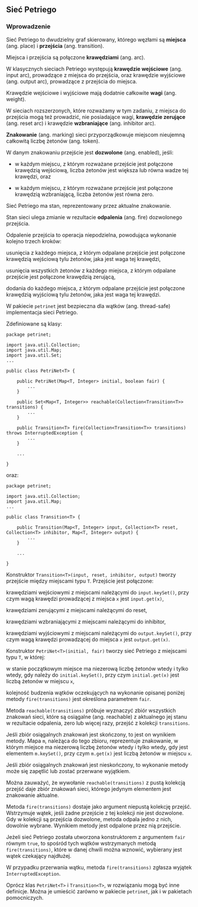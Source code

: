 ## Sieć Petriego

### Wprowadzenie
Sieć Petriego to dwudzielny graf skierowany, którego węzłami są **miejsca** (ang. place) i **przejścia** (ang. transition).

Miejsca i przejścia są połączone **krawędziami** (ang. arc).

W klasycznych sieciach Petriego występują **krawędzie wejściowe** (ang. input arc), prowadzące z miejsca do przejścia, oraz krawędzie wyjściowe (ang. output arc), prowadzące z przejścia do miejsca.

Krawędzie wejściowe i wyjściowe mają dodatnie całkowite **wagi** (ang. weight).

W sieciach rozszerzonych, które rozważamy w tym zadaniu, z miejsca do przejścia mogą też prowadzić, nie posiadające wagi, 
**krawędzie zerujące** (ang. reset arc) i krawędzie **wzbraniające** (ang. inhibitor arc).

**Znakowanie** (ang. marking) sieci przyporządkowuje miejscom nieujemną całkowitą liczbę żetonów (ang. token).

W danym znakowaniu przejście jest **dozwolone** (ang. enabled), jeśli:

- w każdym miejscu, z którym rozważane przejście jest połączone krawędzią wejściową, liczba żetonów jest większa lub równa wadze tej krawędzi, oraz

- w każdym miejscu, z którym rozważane przejście jest połączone krawędzią wzbraniającą, liczba żetonów jest równa zero.

Sieć Petriego ma stan, reprezentowany przez aktualne znakowanie.

Stan sieci ulega zmianie w rezultacie **odpalenia** (ang. fire) dozwolonego przejścia.

Odpalenie przejścia to operacja niepodzielna, powodująca wykonanie kolejno trzech kroków:

usunięcia z każdego miejsca, z którym odpalane przejście jest połączone krawędzią wejściową tylu żetonów, jaka jest waga tej krawędzi,

usunięcia wszystkich żetonów z każdego miejsca, z którym odpalane przejście jest połączone krawędzią zerującą,

dodania do każdego miejsca, z którym odpalane przejście jest połączone krawędzią wyjściową tylu żetonów, jaka jest waga tej krawędzi.


W pakiecie `petrinet` jest bezpieczna dla wątków (ang. thread-safe) implementacja sieci Petriego.

Zdefiniowane są klasy:
```
package petrinet;

import java.util.Collection;
import java.util.Map;
import java.util.Set;
...

public class PetriNet<T> {

    public PetriNet(Map<T, Integer> initial, boolean fair) {
        ...
    }

    public Set<Map<T, Integer>> reachable(Collection<Transition<T>> transitions) {
        ...
    }

    public Transition<T> fire(Collection<Transition<T>> transitions) throws InterruptedException {
        ...
    }

    ...

}
```

oraz:
```
package petrinet;

import java.util.Collection;
import java.util.Map;
...

public class Transition<T> {

    public Transition(Map<T, Integer> input, Collection<T> reset, Collection<T> inhibitor, Map<T, Integer> output) {
        ...
    }

    ...

}
```

Konstruktor `Transition<T>(input, reset, inhibitor, output)` tworzy przejście między miejscami typu `T`. Przejście jest połączone:

krawędziami wejściowymi z miejscami należącymi do `input.keySet()`, przy czym wagą krawędzi prowadzącej z miejsca `x` jest `input.get(x)`,

krawędziami zerującymi z miejscami należącymi do reset,

krawędziami wzbraniającymi z miejscami należącymi do inhibitor,

krawędziami wyjściowymi z miejscami należącymi do `output.keySet()`, przy czym wagą krawędzi prowadzącej do miejsca `x` jest `output.get(x)`.

Konstruktor `PetriNet<T>(initial, fair)` tworzy sieć Petriego z miejscami typu `T`, w której:

w stanie początkowym miejsce ma niezerową liczbę żetonów wtedy i tylko wtedy, gdy należy do `initial.keySet()`, 
przy czym `initial.get(x)` jest liczbą żetonów w miejscu `x`,

kolejność budzenia wątków oczekujących na wykonanie opisanej poniżej metody `fire(transitions)` jest określona parametrem `fair`.

Metoda `reachable(transitions)` próbuje wyznaczyć zbiór wszystkich znakowań sieci, które są osiągalne (ang. reachable) z aktualnego jej stanu w rezultacie odpalenia, zero lub więcej razy, przejść z kolekcji `transitions`.

Jeśli zbiór osiągalnych znakowań jest skończony, to jest on wynikiem metody. Mapa `m`, należąca do tego zbioru, reprezentuje znakowanie, w którym miejsce ma niezerową liczbę żetonów wtedy i tylko wtedy, gdy jest elementem `m.keySet()`, przy czym `m.get(x)` jest liczbą żetonów w miejscu `x`.

Jeśli zbiór osiągalnych znakowań jest nieskończony, to wykonanie metody może się zapętlić lub zostać przerwane wyjątkiem.

Można zauważyć, że wywołanie `reachable(transitions)` z pustą kolekcją przejść daje zbiór znakowań sieci, którego jedynym elementem jest znakowanie aktualne.

Metoda `fire(transitions)` dostaje jako argument niepustą kolekcję przejść. Wstrzymuje wątek, jeśli żadne przejście z tej kolekcji nie jest dozwolone. Gdy w kolekcji są przejścia dozwolone, metoda odpala jedno z nich, dowolnie wybrane. Wynikiem metody jest odpalone przez nią przejście.

Jeżeli sieć Petriego została utworzona konstruktorem z argumentem `fair` równym `true`, to spośród tych wątków wstrzymanych metodą `fire(transitions)`, 
które w danej chwili można wznowić, wybierany jest wątek czekający najdłużej.

W przypadku przerwania wątku, metoda `fire(transitions)` zgłasza wyjątek `InterruptedException`.

Oprócz klas `PetriNet<T>` i `Transition<T>`, w rozwiązaniu mogą być inne definicje. Można je umieścić zarówno w pakiecie `petrinet`, 
jak i w pakietach pomocniczych.